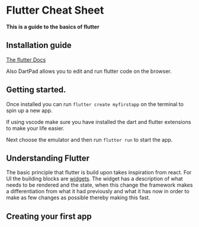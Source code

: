 # Flutter Cheat Sheet

**This is a guide to the basics of flutter**

## Installation guide

[The flutter Docs](https://flutter.dev/)

Also DartPad allows you to edit and run flutter code on the browser.

## Getting started.

Once installed you can run `flutter create myfirstapp` on the terminal to spin up a new app.

If using vscode make sure you have installed the dart and flutter extensions to make your life easier.

Next choose the emulator and then run `flutter run` to start the app.

## Understanding Flutter

The basic principle that flutter is build upon takes inspiration from react. For UI the building blocks are [widgets](https://docs.flutter.dev/ui/widgets). The widget has a description of what needs to be rendered and the state, when this change the framework makes a differentiation from what it had previously and what it has now in order to make as few changes as possible thereby making this fast.

## Creating your first app
